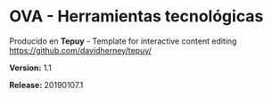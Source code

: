 # OVA - Herramientas tecnológicas

Producido en **Tepuy** - Template for interactive content editing
https://github.com/davidherney/tepuy/

**Version:** 1.1

**Release:** 20190107.1
